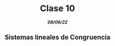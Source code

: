 <div align='center'>
  <h1>Clase 10</h1>
  <h5>08/06/22</h5>
  <h2>Sistemas lineales de Congruencia</h2>
</div>

